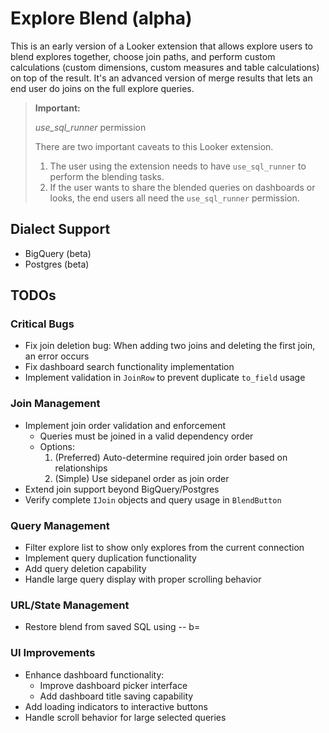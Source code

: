 # Explore Blend (alpha)
This is an early version of a Looker extension that allows explore users to blend explores together, choose join paths, and perform custom calculations (custom dimensions, custom measures and table calculations) on top of the result. It's an advanced version of merge results that lets an end user do joins on the full explore queries.

> **Important:** 
>
> *use_sql_runner* permission
>
> There are two important caveats to this Looker extension. 
> 1. The user using the extension needs to have `use_sql_runner` to perform the blending tasks. 
> 2. If the user wants to share the blended queries on dashboards or looks, the end users all need the `use_sql_runner` permission.


## Dialect Support
- BigQuery (beta)
- Postgres (beta)

## TODOs

### Critical Bugs
- Fix join deletion bug: When adding two joins and deleting the first join, an error occurs
- Fix dashboard search functionality implementation
- Implement validation in `JoinRow` to prevent duplicate `to_field` usage

### Join Management
- Implement join order validation and enforcement
  - Queries must be joined in a valid dependency order
  - Options:
    1. (Preferred) Auto-determine required join order based on relationships
    2. (Simple) Use sidepanel order as join order
- Extend join support beyond BigQuery/Postgres
- Verify complete `IJoin` objects and query usage in `BlendButton`

### Query Management
- Filter explore list to show only explores from the current connection
- Implement query duplication functionality
- Add query deletion capability
- Handle large query display with proper scrolling behavior

### URL/State Management
- Restore blend from saved SQL using -- b=

### UI Improvements
- Enhance dashboard functionality:
  - Improve dashboard picker interface
  - Add dashboard title saving capability
- Add loading indicators to interactive buttons
- Handle scroll behavior for large selected queries
